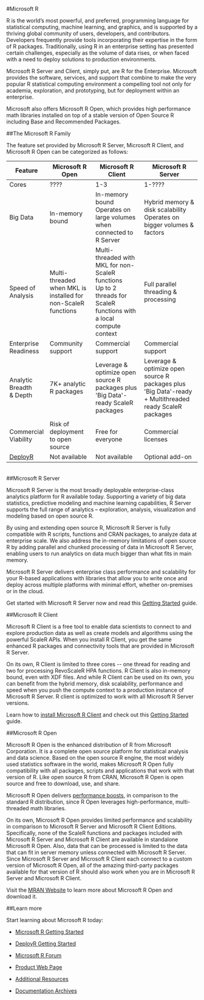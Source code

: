 #Microsoft R

R is the world’s most powerful, and preferred, programming language for statistical computing, machine learning, and graphics, and is supported by a thriving global community of users, developers, and contributors. Developers frequently provide tools incorporating their expertise in the form of R packages. Traditionally, using R in an enterprise setting has presented certain challenges, especially as the volume of data rises, or when faced with a need to deploy solutions to production environments. 

Microsoft R Server and Client, simply put, are R for the Enterprise. Microsoft provides the software, services, and support that combine to make the very popular R statistical computing environment a compelling tool not only for academia, exploration, and prototyping, but for deployment within an enterprise. 

Microsoft also offers Microsoft R Open, which provides high performance math libraries installed on top of a stable version of Open Source R including Base and Recommended Packages.

##The Microsoft R Family

The feature set provided by Microsoft R Server, Microsoft R Client, and Microsoft R Open can be categorized as follows:

|Feature   |Microsoft R Open|Microsoft R Client|Microsoft R Server|
|----------|----------------|------------------|-----------|
|Cores     |????|1-3|1-????|
|Big Data  |In-memory bound|In-memory bound<br>Operates on large volumes when connected to R Server|Hybrid memory & disk scalability<br>Operates on bigger volumes & factors|
|Speed of<br>Analysis|Multi-threaded when MKL is installed for non-ScaleR functions|Multi-threaded with MKL for non-ScaleR functions<br>Up to 2 threads for ScaleR functions with a local compute context|Full parallel threading & processing|
|Enterprise<br>Readiness|Community support|Commercial support|Commercial support|
|Analytic<br>Breadth <br>& Depth|7K+ analytic R packages|Leverage & optimize open source R packages plus 'Big Data'-ready ScaleR packages|Leverage & optimize open source R packages plus 'Big Data'-ready + Multithreaded ready ScaleR packages|
|Commercial<br>Viability|Risk of deployment to open source|Free for everyone|Commercial licenses|
|[DeployR](microsoft-r-getting-started.md#deployr-intro)   |Not available|Not available|Optional add-on|

<br>
##Microsoft R Server

Microsoft R Server is the most broadly deployable enterprise-class analytics platform for R available today. Supporting a variety of big data statistics, predictive modeling and machine learning capabilities, R Server supports the full range of analytics – exploration, analysis, visualization and modeling based on open source R. 

By using and extending open source R, Microsoft R Server is fully compatible with R scripts, functions and CRAN packages, to analyze data at enterprise scale. We also address the in-memory limitations of open source R by adding parallel and chunked processing of data in Microsoft R Server, enabling users to run analytics on data much bigger than what fits in main memory.

Microsoft R Server delivers enterprise class performance and scalability for your R-based applications with libraries that allow you to write once and deploy across multiple platforms with minimal effort, whether on-premises or in the cloud.

Get started with Microsoft R Server now and read this [Getting Started](getting-started.md) guide.

##Microsoft R Client

Microsoft R Client is a free tool to enable data scientists to connect to and explore production data as well as create models and algorithms using the powerful ScaleR APIs. When you install R Client, you get the same enhanced R packages and connectivity tools that are provided in Microsoft R Server. 

On its own, R Client is limited to three cores -- one thread for reading and two for processing RevoScaleR HPA functions. R Client is also in-memory bound, even with XDF files. And while R Client can be used on its own, you can benefit from the hybrid memory, disk scalability, performance and speed when you push the compute context to a production instance of Microsoft R Server. R client is optimized to work with all Microsoft R Server versions. 

Learn how to [install Microsoft R Client](install-r-client-windows.md) and check out this [Getting Started](microsoft-r-getting-started.md) guide.


##Microsoft R Open

Microsoft R Open is the enhanced distribution of R from Microsoft Corporation. It is a complete open source platform for statistical analysis and data science. Based on the open source R engine, the most widely used statistics software in the world, makes Microsoft R Open fully compatibility with all packages, scripts and applications that work with that version of R. Like open source R from CRAN, Microsoft R Open is open source and free to download, use, and share.

Microsoft R Open delivers [performance boosts](https://mran.microsoft.com/documents/rro/multithread/#mt-bench), in comparison to the standard R distribution, since R Open leverages high-performance, multi-threaded math libraries.    

On its own, Microsoft R Open provides limited performance and scalability in comparison to Microsoft R Server and Microsoft R Client Editions. Specifically, none of the ScaleR functions and packages included with Microsoft R Server and Microsoft R Client are available in standalone Microsoft R Open. Also, data that can be processed is limited to the data that can fit in server memory unless connected with Microsoft R Server. Since Microsoft R Server and Microsoft R Client each connect to a custom version of Microsoft R Open, all of the amazing third-party packages available for that version of R should also work when you are in Microsoft R Server and Microsoft R Client. 

Visit the [MRAN Website](https://mran.microsoft.com/) to learn more about Microsoft R Open and download it.


##Learn more

Start learning about Microsoft R today:
+ [Microsoft R Getting Started](microsoft-r-getting-started.md)

+ [DeployR Getting Started](deployr-about.md)

+ [Microsoft R Forum](https://social.msdn.microsoft.com/Forums/en-US/home?forum=microsoftr)

+ [Product Web Page](https://www.microsoft.com/en-us/server-cloud/products/r-server/) 

+ [Additional Resources](microsoft-r-more-resources.md)

+ [Documentation Archives](microsoft-r-old-versions.md)
